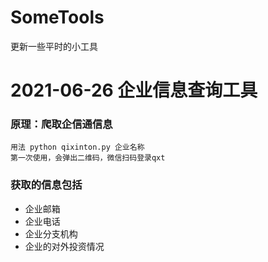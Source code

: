 # SomeTools
更新一些平时的小工具

# 2021-06-26  企业信息查询工具
### 原理：爬取企信通信息
```
用法 python qixinton.py 企业名称
第一次使用，会弹出二维码，微信扫码登录qxt
```
### 获取的信息包括
* 企业邮箱
* 企业电话
* 企业分支机构
* 企业的对外投资情况
